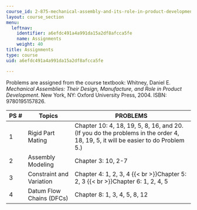 ```yaml
---
course_id: 2-875-mechanical-assembly-and-its-role-in-product-development-fall-2004
layout: course_section
menu:
  leftnav:
    identifier: a6efdc491a4a991da15a2df8afcca5fe
    name: Assignments
    weight: 40
title: Assignments
type: course
uid: a6efdc491a4a991da15a2df8afcca5fe

---
```


Problems are assigned from the course textbook: Whitney, Daniel E. _Mechanical Assemblies: Their Design, Manufacture, and Role in Product Development_. New York, NY: Oxford University Press, 2004. ISBN: 9780195157826.

| PS # | Topics | PROBLEMS |
| --- | --- | --- |
| 1 | Rigid Part Mating | Chapter 10: 4, 18, 19, 5, 8, 16, and 20. (If you do the problems in the order 4, 18, 19, 5, it will be easier to do Problem 5.) |
| 2 | Assembly Modeling | Chapter 3: 10, 2-7 |
| 3 | Constraint and Variation | Chapter 4: 1, 2, 3, 4  {{< br >}}Chapter 5: 2, 3  {{< br >}}Chapter 6: 1, 2, 4, 5 |
| 4 | Datum Flow Chains (DFCs) | Chapter 8: 1, 3, 4, 5, 8, 12